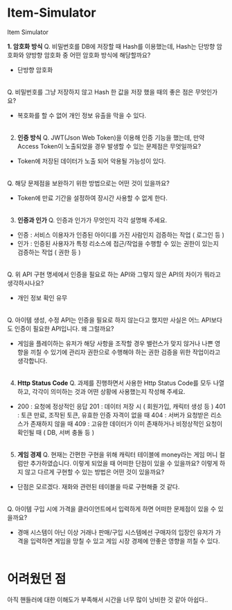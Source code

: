 # Item-Simulator
Item Simulator

**1. 암호화 방식**
Q. 비밀번호를 DB에 저장할 때 Hash를 이용했는데, Hash는 단방향 암호화와 양방향 암호화 중 어떤 암호화 방식에 해당할까요?
- 단방향 암호화
  <br><br>
  
Q. 비밀번호를 그냥 저장하지 않고 Hash 한 값을 저장 했을 때의 좋은 점은 무엇인가요?
- 복호화를 할 수 없어 개인 정보 유출을 막을 수 있다.
<br><br>

2. **인증 방식**
Q. JWT(Json Web Token)을 이용해 인증 기능을 했는데, 만약 Access Token이 노출되었을 경우 발생할 수 있는 문제점은 무엇일까요?
- Token에 저장된 데이터가 노출 되어 악용될 가능성이 있다.
  <br><br>
  
Q. 해당 문제점을 보완하기 위한 방법으로는 어떤 것이 있을까요?
- Token에 만료 기간을 설정하여 장시간 사용할 수 없게 한다.
<br><br>
  
3. **인증과 인가**
Q. 인증과 인가가 무엇인지 각각 설명해 주세요.
- 인증 : 서비스 이용자가 인증된 아이디를 가진 사람인지 검증하는 작업 ( 로그인 등 )
- 인가 : 인증된 사용자가 특정 리소스에 접근/작업을 수행할 수 있는 권한이 있는지 검증하는 작업 ( 권한 등 )
  <br><br>
  
Q. 위 API 구현 명세에서 인증을 필요로 하는 API와 그렇지 않은 API의 차이가 뭐라고 생각하시나요?
- 개인 정보 확인 유무
<br><br>

Q. 아이템 생성, 수정 API는 인증을 필요로 하지 않는다고 했지만 사실은 어느 API보다도 인증이 필요한 API입니다. 왜 그럴까요?
- 게임을 플레이하는 유저가 해당 사항을 조작할 경우 밸런스가 맞지 않거나 나쁜 영향을 끼칠 수 있기에 관리자 권한으로 수행해야 하는 권한 검증을 위한 작업이라고 생각합니다.
<br><br>
  
4. **Http Status Code**
Q. 과제를 진행하면서 사용한 Http Status Code를 모두 나열하고, 각각이 의미하는 것과 어떤 상황에 사용했는지 작성해 주세요.
- 200 : 요청에 정상적인 응답
  201 : 데이터 저장 시 ( 회원가입, 캐릭터 생성 등 )
  401 : 토큰 만료, 조작된 토큰, 유효한 인증 자격이 없을 때
  404 : 서버가 요청받은 리소스가 존재하지 않을 때
  409 : 고유한 데이터가 이미 존재하거나 비정상적인 요청이 확인될 때 ( DB, 서버 충돌 등 )
<br><br>

5. **게임 경제**
Q. 현재는 간편한 구현을 위해 캐릭터 테이블에 money라는 게임 머니 컬럼만 추가하였습니다. 이렇게 되었을 때 어떠한 단점이 있을 수 있을까요?
이렇게 하지 않고 다르게 구현할 수 있는 방법은 어떤 것이 있을까요?
- 단점은 모르겠다. 재화와 관련된 테이블을 따로 구현해줄 것 같다.
<br><br>

Q. 아이템 구입 시에 가격을 클라이언트에서 입력하게 하면 어떠한 문제점이 있을 수 있을까요?
- 경매 시스템이 아닌 이상 거래나 판매/구입 시스템에선 구매자의 입장인 유저가 가격을 입력하면 게임을 망칠 수 있고 게임 시장 경제에 안좋은 영향을 끼칠 수 있다.
<br><br>

<h1>어려웠던 점</h1>
아직 핸들러에 대한 이해도가 부족해서 시간을 너무 많이 낭비한 것 같아 아쉽다..

